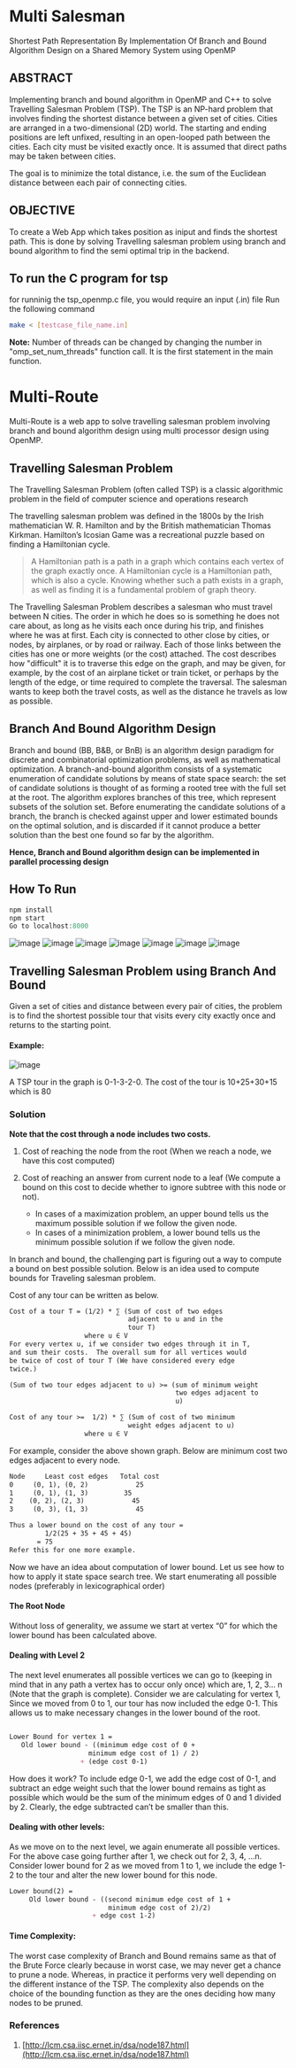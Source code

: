 # Multi Salesman

Shortest Path Representation By Implementation Of Branch and Bound Algorithm Design on a Shared Memory System using OpenMP

## ABSTRACT

Implementing branch and bound algorithm in OpenMP and C++ to solve Travelling Salesman Problem (TSP).
The TSP is an NP-hard problem that involves finding the shortest distance between a given set of cities. Cities are arranged in a two-dimensional (2D) world. The starting and ending positions are left unfixed, resulting in an open-looped path between the cities. Each city must be visited exactly once. It is assumed that direct paths may be taken between cities.

The goal is to minimize the total distance, i.e. the sum of the Euclidean distance between each pair of connecting cities.

## OBJECTIVE

To create a Web App which takes position as iniput and finds the shortest path. This is done by solving Travelling salesman problem using branch and bound algorithm to find the semi optimal trip in the backend.

## To run the C program for tsp

for runninig the tsp_openmp.c file, you would require an input (.in) file
Run the following command

```sh
make < [testcase_file_name.in]
```

**Note:** Number of threads can be changed by changing the number in "omp_set_num_threads" function call. It is the first statement in the main function.

# Multi-Route

Multi-Route is a web app to solve travelling salesman problem involving branch and bound algorithm design using multi processor design using OpenMP.

## Travelling Salesman Problem

The Travelling Salesman Problem (often called TSP) is a classic algorithmic problem in the field of computer science and operations research

The travelling salesman problem was defined in the 1800s by the Irish mathematician W. R. Hamilton and by the British mathematician Thomas Kirkman. Hamilton’s Icosian Game was a recreational puzzle based on finding a Hamiltonian cycle.

> A Hamiltonian path is a path in a graph which contains each vertex of the graph exactly once. A Hamiltonian cycle is a Hamiltonian path, which is also a cycle. Knowing whether such a path exists in a graph, as well as finding it is a fundamental problem of graph theory.

The Travelling Salesman Problem describes a salesman who must travel between N cities. The order in which he does so is something he does not care about, as long as he visits each once during his trip, and finishes where he was at first. Each city is connected to other close by cities, or nodes, by airplanes, or by road or railway. Each of those links between the cities has one or more weights (or the cost) attached. The cost describes how "difficult" it is to traverse this edge on the graph, and may be given, for example, by the cost of an airplane ticket or train ticket, or perhaps by the length of the edge, or time required to complete the traversal. The salesman wants to keep both the travel costs, as well as the distance he travels as low as possible.

## Branch And Bound Algorithm Design

Branch and bound (BB, B&B, or BnB) is an algorithm design paradigm for discrete and combinatorial optimization problems, as well as mathematical optimization. A branch-and-bound algorithm consists of a systematic enumeration of candidate solutions by means of state space search: the set of candidate solutions is thought of as forming a rooted tree with the full set at the root. The algorithm explores branches of this tree, which represent subsets of the solution set. Before enumerating the candidate solutions of a branch, the branch is checked against upper and lower estimated bounds on the optimal solution, and is discarded if it cannot produce a better solution than the best one found so far by the algorithm.

**Hence, Branch and Bound algorithm design can be implemented in parallel processing design**

## How To Run

```js
npm install
npm start
Go to localhost:8000
```

![image](./screenshots/1.png)
![image](./screenshots/2.png)
![image](./screenshots/3.png)
![image](./screenshots/4.png)
![image](./screenshots/5.png)
![image](./screenshots/6.png)
![image](./screenshots/7.png)

## Travelling Salesman Problem using Branch And Bound

Given a set of cities and distance between every pair of cities, the problem is to find the shortest possible tour that visits every city exactly once and returns to the starting point.

#### Example:

![image](https://user-images.githubusercontent.com/26179770/46792641-739d2380-cd61-11e8-8f22-ee8cd4821be2.png)

A TSP tour in the graph is 0-1-3-2-0. The cost of the tour is 10+25+30+15 which is 80

### Solution

**Note that the cost through a node includes two costs.**

1. Cost of reaching the node from the root (When we reach a node, we have this cost computed)

2. Cost of reaching an answer from current node to a leaf (We compute a bound on this cost to decide whether to ignore subtree with this node or not).

   - In cases of a maximization problem, an upper bound tells us the maximum possible solution if we follow the given node.
   - In cases of a minimization problem, a lower bound tells us the minimum possible solution if we follow the given node.

In branch and bound, the challenging part is figuring out a way to compute a bound on best possible solution. Below is an idea used to compute bounds for Traveling salesman problem.

Cost of any tour can be written as below.

```md
Cost of a tour T = (1/2) * ∑ (Sum of cost of two edges
                              adjacent to u and in the
                              tour T) 
                   where u ∈ V
For every vertex u, if we consider two edges through it in T,
and sum their costs.  The overall sum for all vertices would
be twice of cost of tour T (We have considered every edge 
twice.)

(Sum of two tour edges adjacent to u) >= (sum of minimum weight
                                          two edges adjacent to
                                          u)

Cost of any tour >=  1/2) * ∑ (Sum of cost of two minimum
                              weight edges adjacent to u) 
                   where u ∈ V
```

For example, consider the above shown graph. Below are minimum cost two edges adjacent to every node.

```md
Node     Least cost edges   Total cost            
0     (0, 1), (0, 2)            25
1     (0, 1), (1, 3)         35
2    (0, 2), (2, 3)            45
3     (0, 3), (1, 3)            45

Thus a lower bound on the cost of any tour = 
         1/2(25 + 35 + 45 + 45)
       = 75
Refer this for one more example.
```

Now we have an idea about computation of lower bound. Let us see how to how to apply it state space search tree. We start enumerating all possible nodes (preferably in lexicographical order)

#### The Root Node

Without loss of generality, we assume we start at vertex “0” for which the lower bound has been calculated above.

#### Dealing with Level 2

The next level enumerates all possible vertices we can go to (keeping in mind that in any path a vertex has to occur only once) which are, 1, 2, 3… n (Note that the graph is complete). Consider we are calculating for vertex 1, Since we moved from 0 to 1, our tour has now included the edge 0-1. This allows us to make necessary changes in the lower bound of the root.

```md

Lower Bound for vertex 1 = 
   Old lower bound - ((minimum edge cost of 0 + 
                    minimum edge cost of 1) / 2) 
                  + (edge cost 0-1)
```

How does it work? To include edge 0-1, we add the edge cost of 0-1, and subtract an edge weight such that the lower bound remains as tight as possible which would be the sum of the minimum edges of 0 and 1 divided by 2. Clearly, the edge subtracted can’t be smaller than this.

#### Dealing with other levels:

As we move on to the next level, we again enumerate all possible vertices. For the above case going further after 1, we check out for 2, 3, 4, …n.
Consider lower bound for 2 as we moved from 1 to 1, we include the edge 1-2 to the tour and alter the new lower bound for this node.

```md
Lower bound(2) = 
     Old lower bound - ((second minimum edge cost of 1 +
                         minimum edge cost of 2)/2)
                     + edge cost 1-2)
```

#### Time Complexity: 

The worst case complexity of Branch and Bound remains same as that of the Brute Force clearly because in worst case, we may never get a chance to prune a node. Whereas, in practice it performs very well depending on the different instance of the TSP. The complexity also depends on the choice of the bounding function as they are the ones deciding how many nodes to be pruned.

### References

1. [http://lcm.csa.iisc.ernet.in/dsa/node187.html](http://lcm.csa.iisc.ernet.in/dsa/node187.html)